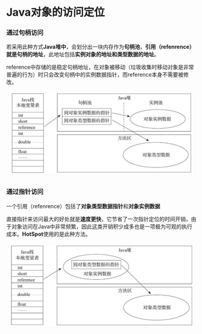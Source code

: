 # Java对象的访问定位



### 通过句柄访问

​		若采用此种方式**Java堆中**，会划分出一块内存作为**句柄池**，**引用（refenrence）就是句柄的地址**，此地址包括**实例对象的地址和类型数据的地址**。

​		reference中存储的是稳定句柄地址，在对象被移动（垃圾收集时移动对象是非常普遍的行为）时只会改变句柄中的实例数据指针，而reference本身不需要被修改。

<img src="Java对象的访问定位/1.jpeg" alt="1" style="zoom:50%;" />



### 通过指针访问

​		一个引用（refenrence）包括了**对象类型数据指针**和**对象实例数据**

​		直接指针来访问最大的好处就是**速度更快**，它节省了一次指针定位的时间开销，由于对象访问在Java中非常频繁，因此这类开销积少成多也是一项极为可观的执行成本。**HotSpot**使用的是此种方法。

<img src="Java对象的访问定位/2.jpeg" alt="2" style="zoom:50%;" />

